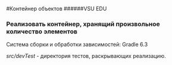 #Контейнер объектов
######VSU EDU 
### Реализовать контейнер, хранящий произвольное количество элементов 

Система сборки и обработки зависимостей: Gradle 6.3  

_src/devTest_ - директория тестов, раскрывающих реализацию. 
